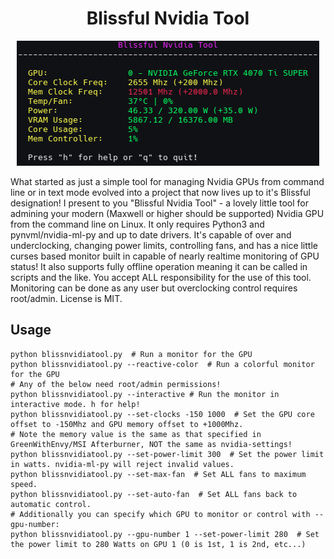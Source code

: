 <div align="center">
  <h1>Blissful Nvidia Tool</h1>
  <img src="screenshot.png?version=1" alt="Blissful Nvidia Tool" />
</div>

What started as just a simple tool for managing Nvidia GPUs from command line or in text mode evolved into a project that now lives up to it's Blissful designation! I present to you "Blissful Nvidia Tool" - a lovely little tool for admining your modern (Maxwell or higher should be supported) Nvidia GPU from the command line on Linux. It only requires Python3 and pynvml/nvidia-ml-py and up to date drivers. It's capable of over and underclocking, changing power limits, controlling fans, and has a nice little curses based monitor built in capable of nearly realtime monitoring of GPU status! It also supports fully offline operation meaning it can be called in scripts and the like. You accept ALL responsibility for the use of this tool. Monitoring can be done as any user but overclocking control requires root/admin. License is MIT.

## Usage

```
python blissnvidiatool.py  # Run a monitor for the GPU
python blissnvidiatool.py --reactive-color  # Run a colorful monitor for the GPU
# Any of the below need root/admin permissions!
python blissnvidiatool.py --interactive # Run the monitor in interactive mode. h for help!
python blissnvidiatool.py --set-clocks -150 1000  # Set the GPU core offset to -150Mhz and GPU memory offset to +1000Mhz. 
# Note the memory value is the same as that specified in GreenWithEnvy/MSI Afterburner, NOT the same as nvidia-settings!
python blissnvidiatool.py --set-power-limit 300  # Set the power limit in watts. nvidia-ml-py will reject invalid values. 
python blissnvidiatool.py --set-max-fan  # Set ALL fans to maximum speed.
python blissnvidiatool.py --set-auto-fan  # Set ALL fans back to automatic control.
# Additionally you can specify which GPU to monitor or control with --gpu-number:
python blissnvidiatool.py --gpu-number 1 --set-power-limit 280  # Set the power limit to 280 Watts on GPU 1 (0 is 1st, 1 is 2nd, etc...)
```
